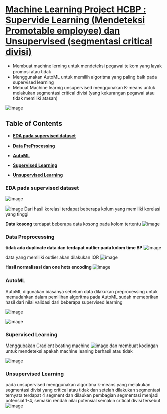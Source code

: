 # [Machine Learning Project HCBP : Supervide Learning (Mendeteksi Promotable employee) dan Unsupervised (segmentasi critical divisi)](https://github.com/andiainunnajib/Machine-learning-project-HCBP/)
* Membuat machine lerning untuk mendeteksi pegawai telkom yang layak promosi atau tidak
* Menggunakan AutoML untuk memilih algoritma yang paling baik pada supervised learning
* Mebuat Machine learnig unsupervised menggunakan K-means untuk melakukan segmentasi critical divisi (yang kekurangan pegawai atau tidak memiliki atasan)

![image](https://user-images.githubusercontent.com/85381045/147800720-f7ce994e-3cc5-4896-bfbb-ff2e15a00da6.png)

## Table of Contents
* **[EDA pada supervised dataset](#eda-pada-supervised-dataset)**

* **[Data PreProcessing](#data-preprocessing)**

* **[AutoML](#automl)**

* **[Supervised Learning](#supervised-learning)**

* **[Unsupervised Learning](#unsupervised-learning)**



### EDA pada supervised dataset

![image](https://user-images.githubusercontent.com/85381045/146637035-b6b2ea28-8711-470f-904b-d4195d5f565e.png)

![image](https://user-images.githubusercontent.com/85381045/146637084-c2d00399-da87-42e4-8c5b-6ad90346df97.png)
Dari hasil korelasi terdapat beberapa kolum yang memiliki korelasi yang tinggi

**Data kosong**
terdapat beberapa data kosong pada kolom tertentu
![image](https://user-images.githubusercontent.com/85381045/146637095-a268b464-168f-4d38-a925-c8cb705be783.png)


### Data Preprocessing

**tidak ada duplicate data dan terdapat outlier pada kolom time BP**
![image](https://user-images.githubusercontent.com/85381045/146637148-2ac5f8cc-e024-4358-b6f6-15014e8eb9cd.png)

data yang memiliki outlier akan dilakukan IQR
![image](https://user-images.githubusercontent.com/85381045/146637194-35b70c99-f194-455b-9d44-8d80eaa210a2.png)

**Hasil normalisasi dan one hots encoding**
![image](https://user-images.githubusercontent.com/85381045/146637236-33cfd612-07ab-4156-9fa2-735bc45fa649.png)

### AutoML
AutoML digunakan biasanya sebelum data dilakukan preprocessing untuk memudahkan dalam pemilihan algoritma pada AutoML sudah memebrikan hasil dari nilai validasi dari beberapa supervised learning

![image](https://user-images.githubusercontent.com/85381045/146637297-01ccd731-d203-46ad-83d4-c0be163c4901.png)

![image](https://user-images.githubusercontent.com/85381045/146637305-2c4ee41d-93ea-4837-9b56-c89fe004ac9a.png)


### Supervised Learning
Menggubakan Gradient bosting machine
![image](https://user-images.githubusercontent.com/85381045/146637394-c59078e6-e509-469d-bb44-24012c3b234a.png)
dan membuat kodingan untuk mendeteksi apakah machine leaning berhasil atau tidak

![image](https://user-images.githubusercontent.com/85381045/146637415-175513ac-072a-4d00-a75a-a91f1ca3d96d.png)

### Unsupervised Learning
pada unsupervised menggunakan algoritma k-means yang melakukan segmentasi divisi yang critical atau tidak dan setelah dilakukan segmentasi ternyata terdapat 4 segment dan dilaukan pembagian segmentasi menjadi potensial 1-4, semakin rendah nilai potensial semakin critical divisi tersebut
![image](https://user-images.githubusercontent.com/85381045/146637435-79699824-2145-4f89-ae2b-19b42e1eb266.png)




